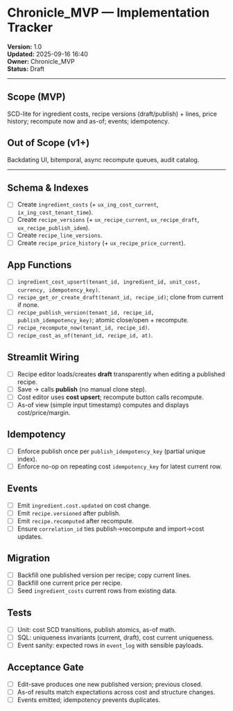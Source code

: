 
# Chronicle_MVP — Implementation Tracker
**Version:** 1.0  
**Updated:** 2025-09-16 16:40  
**Owner:** Chronicle_MVP  
**Status:** Draft

---

## Scope (MVP)
SCD-lite for ingredient costs, recipe versions (draft/publish) + lines, price history; recompute now and as-of; events; idempotency.

## Out of Scope (v1+)
Backdating UI, bitemporal, async recompute queues, audit catalog.

---

## Schema & Indexes
- [ ] Create `ingredient_costs` (+ `ux_ing_cost_current`, `ix_ing_cost_tenant_time`).
- [ ] Create `recipe_versions` (+ `ux_recipe_current`, `ux_recipe_draft`, `ux_recipe_publish_idem`).
- [ ] Create `recipe_line_versions`.
- [ ] Create `recipe_price_history` (+ `ux_recipe_price_current`).

## App Functions
- [ ] `ingredient_cost_upsert(tenant_id, ingredient_id, unit_cost, currency, idempotency_key)`.
- [ ] `recipe_get_or_create_draft(tenant_id, recipe_id)`; clone from current if none.
- [ ] `recipe_publish_version(tenant_id, recipe_id, publish_idempotency_key)`; atomic close/open + recompute.
- [ ] `recipe_recompute_now(tenant_id, recipe_id)`.
- [ ] `recipe_cost_as_of(tenant_id, recipe_id, at)`.

## Streamlit Wiring
- [ ] Recipe editor loads/creates **draft** transparently when editing a published recipe.
- [ ] Save → calls **publish** (no manual clone step).
- [ ] Cost editor uses **cost upsert**; recompute button calls recompute.
- [ ] As-of view (simple input timestamp) computes and displays cost/price/margin.

## Idempotency
- [ ] Enforce publish once per `publish_idempotency_key` (partial unique index).
- [ ] Enforce no-op on repeating cost `idempotency_key` for latest current row.

## Events
- [ ] Emit `ingredient.cost.updated` on cost change.
- [ ] Emit `recipe.versioned` after publish.
- [ ] Emit `recipe.recomputed` after recompute.
- [ ] Ensure `correlation_id` ties publish→recompute and import→cost updates.

## Migration
- [ ] Backfill one published version per recipe; copy current lines.
- [ ] Backfill one current price per recipe.
- [ ] Seed `ingredient_costs` current rows from existing data.

## Tests
- [ ] Unit: cost SCD transitions, publish atomics, as-of math.
- [ ] SQL: uniqueness invariants (current, draft), cost current uniqueness.
- [ ] Event sanity: expected rows in `event_log` with sensible payloads.

## Acceptance Gate
- [ ] Edit-save produces one new published version; previous closed.
- [ ] As-of results match expectations across cost and structure changes.
- [ ] Events emitted; idempotency prevents duplicates.
